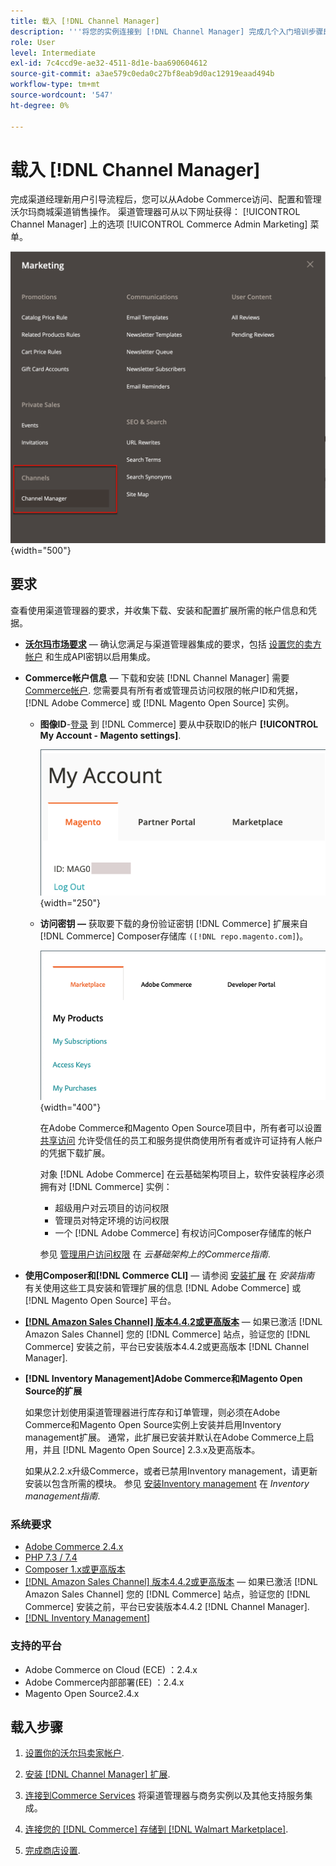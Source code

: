 ```yaml
---
title: 载入 [!DNL Channel Manager]
description: '''将您的实例连接到 [!DNL Channel Manager] 完成几个入门培训步骤即可完成此服务。”'
role: User
level: Intermediate
exl-id: 7c4ccd9e-ae32-4511-8d1e-baa690604612
source-git-commit: a3ae579c0eda0c27bf8eab9d0ac12919eaad494b
workflow-type: tm+mt
source-wordcount: '547'
ht-degree: 0%

---
```



# 载入 [!DNL Channel Manager]

完成渠道经理新用户引导流程后，您可以从Adobe Commerce访问、配置和管理沃尔玛商城渠道销售操作。 渠道管理器可从以下网址获得： [!UICONTROL Channel Manager] 上的选项 [!UICONTROL Commerce Admin Marketing] 菜单。

![[!DNL Channel Manager] “管理员”视图中的选项](assets/channel-manager-admin-view.png){width="500"}

## 要求

查看使用渠道管理器的要求，并收集下载、安装和配置扩展所需的帐户信息和凭据。

- **[沃尔玛市场要求](walmart-requirements.md)** — 确认您满足与渠道管理器集成的要求，包括 [设置您的卖方帐户](https://sellerhelp.walmart.com/seller/s/guide?article=000008219) 和生成API密钥以启用集成。

- **Commerce帐户信息** — 下载和安装 [!DNL Channel Manager] 需要 [Commerce帐户](https://experienceleague.adobe.com/docs/commerce-admin/start/commerce-account/commerce-account-create.html). 您需要具有所有者或管理员访问权限的帐户ID和凭据， [!DNL Adobe Commerce] 或 [!DNL Magento Open Source] 实例。

   - **图像ID**-[登录](https://account.magento.com/customer/account/login/) 到 [!DNL Commerce] 要从中获取ID的帐户 **[!UICONTROL My Account - Magento settings]**.

      ![[!DNL MAGEID] 日期 [!DNL Commerce] 帐户设置](assets/mageid-my-commerce-account.png){width="250"}

   - **访问密钥 —** 获取要下载的身份验证密钥 [!DNL Commerce] 扩展来自 [!DNL Commerce] Composer存储库 `([!DNL repo.magento.com]`)。

      ![[!UICONTROL Commerce Marketplace access keys]](assets/commerce-marketplace-access-keys.png){width="400"}

      在Adobe Commerce和Magento Open Source项目中，所有者可以设置 [共享访问](https://experienceleague.adobe.com/docs/commerce-admin/start/commerce-account/commerce-account-share.html) 允许受信任的员工和服务提供商使用所有者或许可证持有人帐户的凭据下载扩展。

      对象 [!DNL Adobe Commerce] 在云基础架构项目上，软件安装程序必须拥有对 [!DNL Commerce] 实例：

      - 超级用户对云项目的访问权限
      - 管理员对特定环境的访问权限
      - 一个 [!DNL Adobe Commerce] 有权访问Composer存储库的帐户

      参见 [管理用户访问权限](https://experienceleague.adobe.com/docs/commerce-cloud-service/user-guide/project/user-access.html) 在 *云基础架构上的Commerce指南*.


- **使用Composer和[!DNL Commerce CLI]** — 请参阅 [安装扩展](https://experienceleague.adobe.com/docs/commerce-operations/installation-guide/tutorials/extensions.html) 在 *安装指南* 有关使用这些工具安装和管理扩展的信息 [!DNL Adobe Commerce] 或 [!DNL Magento Open Source] 平台。

- **[[!DNL Amazon Sales Channel] 版本4.4.2或更高版本](https://experienceleague.adobe.com/docs/commerce-channels/amazon/release-notes.html)** — 如果已激活 [!DNL Amazon Sales Channel] 您的 [!DNL Commerce] 站点，验证您的 [!DNL Commerce] 安装之前，平台已安装版本4.4.2或更高版本 [!DNL Channel Manager].

- **[!DNL Inventory Management]Adobe Commerce和Magento Open Source的扩展**

   如果您计划使用渠道管理器进行库存和订单管理，则必须在Adobe Commerce和Magento Open Source实例上安装并启用Inventory management扩展。 通常，此扩展已安装并默认在Adobe Commerce上启用，并且 [!DNL Magento Open Source] 2.3.x及更高版本。

   如果从2.2.x升级Commerce，或者已禁用Inventory management，请更新安装以包含所需的模块。 参见 [安装Inventory management](https://experienceleague.adobe.com/docs/commerce-admin/inventory/get-started/install-update.html) 在 *Inventory management指南*.

### 系统要求

- [Adobe Commerce 2.4.x](https://experienceleague.adobe.com/docs/commerce-operations/release/versions.html)
- [PHP 7.3 / 7.4](https://experienceleague.adobe.com/docs/commerce-operations/installation-guide/prerequisites/php-settings.html)
- [Composer 1.x或更高版本](https://experienceleague.adobe.com/docs/commerce-cloud-service/user-guide/develop/overview.html)
- [[!DNL Amazon Sales Channel] 版本4.4.2或更高版本](https://experienceleague.adobe.com/docs/commerce-channels/amazon/release-notes.html) — 如果已激活 [!DNL Amazon Sales Channel] 您的 [!DNL Commerce] 站点，验证您的 [!DNL Commerce] 安装之前，平台已安装版本4.4.2 [!DNL Channel Manager].
- [[!DNL Inventory Management]](https://experienceleague.adobe.com/docs/commerce-admin/inventory/get-started/install-update.html)

### 支持的平台

- Adobe Commerce on Cloud (ECE) ：2.4.x
- Adobe Commerce内部部署(EE) ：2.4.x
- Magento Open Source2.4.x

## 载入步骤

1. [设置你的沃尔玛卖家帐户](https://seller.walmart.com/signup?q=&amp;origin=solution_provider&amp;src=0014M00001zivMp).

1. [安装 [!DNL Channel Manager] 扩展](install.md).

1. [连接到Commerce Services](connect.md) 将渠道管理器与商务实例以及其他支持服务集成。

1. [连接您的 [!DNL Commerce] 存储到 [!DNL Walmart Marketplace]](connect-marketplace.md).

1. [完成商店设置](complete-sales-channel-store-setup.md).
